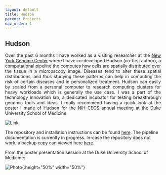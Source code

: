 ```yaml
---
layout: default
title: Hudson
parent: Projects
nav_order: 1
---
```


## Hudson

<p align="justify ">
Over the past 6 months I have worked as a visiting researcher at the <a href="https://www.nygenome.org">New York Genome Center</a> where I have co-developed Hudson (co-first author), a computational pipeline the computes how cells are spatially distributed over the tissue in a micropscopy image. Diseases tend to alter these spatial distributions, and thus studying these patterns can help in computing the risk of certain diseases and in personalized treatment. Hudson can easily by scaled from a personal computer to research computing clusters for heavy workloads which is generally the use case. I was a part of the technology innovation lab, a dedicated incubator for testing breakthrough genomic tools and ideas. I really recommend having a quick look at the poster I made of Hudson for the <a href="https://www.genome.gov/Funded-Programs-Projects/Centers-of-Excellence-in-Genomic-Science">NIH CEGS</a> annual meeting at the Duke University School of Medicine.  
</p>

![Link](https://user-images.githubusercontent.com/42875353/201494678-fa69b6e2-fd48-4fbc-bdf9-66be7fbef3d2.png)


The repository and installation instructions can be found  <a href="https://github.com/nygctech/hudson">here</a>. The pipeline documentation is currenlty in progress. In-case the repository does not work, a backup copy can viewed here <a href="https://github.com/jsingh-pb10/hudson_backup">here</a>.


From the poster presentation session at the Duke University School of Medicine:

![Photo](https://user-images.githubusercontent.com/42875353/201494797-464c843b-7ea1-4df1-93b4-67a1cc91371c.jpg){:height="50%" width="50%"}

